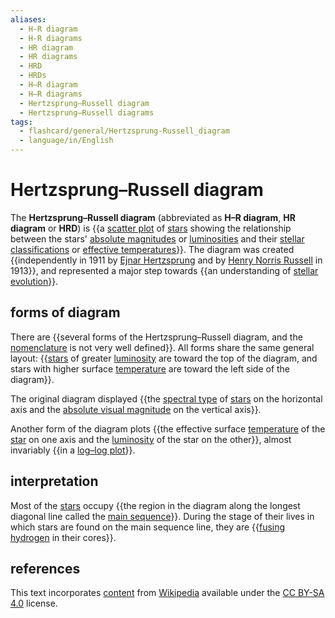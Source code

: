 ```yaml
---
aliases:
  - H-R diagram
  - H-R diagrams
  - HR diagram
  - HR diagrams
  - HRD
  - HRDs
  - H–R diagram
  - H–R diagrams
  - Hertzsprung–Russell diagram
  - Hertzsprung–Russell diagrams
tags:
  - flashcard/general/Hertzsprung-Russell_diagram
  - language/in/English
---
```


# Hertzsprung–Russell diagram

The __Hertzsprung–Russell diagram__ (abbreviated as __H–R diagram__, __HR diagram__ or __HRD__) is {{a [scatter plot](scatter%20plot.md) of [stars](star.md) showing the relationship between the stars' [absolute magnitudes](absolute%20magnitude.md) or [luminosities](luminosity.md) and their [stellar classifications](stellar%20classification.md) or [effective temperatures](effective%20temperature.md)}}. The diagram was created {{independently in 1911 by [Ejnar Hertzsprung](Ejnar%20Hertzsprung.md) and by [Henry Norris Russell](Henry%20Norris%20Russell.md) in 1913}}, and represented a major step towards {{an understanding of [stellar evolution](stellar%20evolution.md)}}. <!--SR:!2024-08-13,17,290!2024-08-23,12,230!2024-09-29,50,310-->

## forms of diagram

There are {{several forms of the Hertzsprung–Russell diagram, and the [nomenclature](nomenclature.md) is not very well defined}}. All forms share the same general layout: {{[stars](star.md) of greater [luminosity](luminosity.md) are toward the top of the diagram, and stars with higher surface [temperature](temperature.md) are toward the left side of the diagram}}. <!--SR:!2024-10-12,61,310!2024-09-09,35,290-->

The original diagram displayed {{the [spectral type](stellar%20classification.md#spectral%20type) of [stars](star.md) on the horizontal axis and the [absolute visual magnitude](absolute%20magnitude.md) on the vertical axis}}. <!--SR:!2024-08-23,20,250-->

Another form of the diagram plots {{the effective surface [temperature](temperature.md) of the [star](star.md) on one axis and the [luminosity](luminosity.md) of the star on the other}}, almost invariably {{in a [log–log plot](log–log%20plot.md)}}. <!--SR:!2024-09-08,34,290!2024-09-09,34,290-->

## interpretation

Most of the [stars](star.md) occupy {{the region in the diagram along the longest diagonal line called the [main sequence](main%20sequence.md)}}. During the stage of their lives in which stars are found on the main sequence line, they are {{[fusing hydrogen](proton–proton%20chain.md) in their cores}}. <!--SR:!2024-09-21,44,290!2024-09-24,44,290-->

## references

This text incorporates [content](https://en.wikipedia.org/wiki/Hertzsprung–Russell_diagram) from [Wikipedia](Wikipedia.md) available under the [CC BY-SA 4.0](https://creativecommons.org/licenses/by-sa/4.0/) license.
